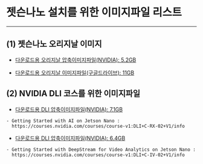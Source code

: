 # 젯슨나노 설치를 위한 이미지파일 리스트
***

## (1) 젯슨나노 오리지날 이미지 

* [다운로드용 오리지날 압축이미지파일(NVIDIA): 5.2GB](https://developer.nvidia.com/jetson-nano-sd-card-image-r3231)

* [다운로드용 오리지날 이미지파일(구글드라이브): 11GB](https://drive.google.com/open?id=14egTHCwcH7Z4_FVVPfy-1JVZ_yrsOHO7)


## (2) NVIDIA DLI 코스를 위한 이미지파일

* [다운로드용 DLI 압축이미지파일(NVIDIA): 7.1GB](https://developer.download.nvidia.com/training/nano/dlinano_v1-0-0_image_20GB.zip)
```
- Getting Started with AI on Jetson Nano :
  https://courses.nvidia.com/courses/course-v1:DLI+C-RX-02+V1/info
```
* [다운로드용 DLI 압축이미지파일(NVIDIA): 6.4GB](https://developer.download.nvidia.com/training/nano/dsnano_v1-0-0_20GB_200131A.zip)
```
- Getting Started with DeepStream for Video Analytics on Jetson Nano :
  https://courses.nvidia.com/courses/course-v1:DLI+C-IV-02+V1/info
```
